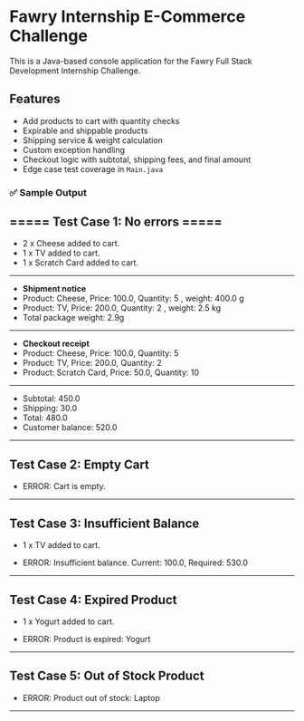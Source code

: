 # Fawry Internship E-Commerce Challenge

This is a Java-based console application for the Fawry Full Stack Development Internship Challenge.

## Features

- Add products to cart with quantity checks
- Expirable and shippable products
- Shipping service & weight calculation
- Custom exception handling
- Checkout logic with subtotal, shipping fees, and final amount
- Edge case test coverage in `Main.java`

### ✅ Sample Output

===== Test Case 1: No errors =====  
---------------------------------------------------  
- 2 x Cheese added to cart.  
- 1 x TV added to cart.  
- 1 x Scratch Card added to cart.  
---------------------------------------------------  
- **Shipment notice**  
- Product: Cheese, Price: 100.0, Quantity: 5 , weight: 400.0 g  
- Product: TV, Price: 200.0, Quantity: 2 , weight: 2.5 kg  
- Total package weight: 2.9g  
-----------------------------------------------------  
- **Checkout receipt**  
- Product: Cheese, Price: 100.0, Quantity: 5  
- Product: TV, Price: 200.0, Quantity: 2  
- Product: Scratch Card, Price: 50.0, Quantity: 10  
----------------------------------------------------------  
- Subtotal: 450.0  
- Shipping: 30.0  
- Total: 480.0  
- Customer balance: 520.0  

---------------------------------------------------  

 Test Case 2: Empty Cart 
---------------------------------------------------  

- ERROR: Cart is empty.  

---------------------------------------------------  

 
 Test Case 3: Insufficient Balance 
---------------------------------------------------  
- 1 x TV added to cart.  

- ERROR: Insufficient balance. Current: 100.0, Required: 530.0  

---------------------------------------------------  

 
 Test Case 4: Expired Product 
---------------------------------------------------  
- 1 x Yogurt added to cart.  
 
- ERROR: Product is expired: Yogurt  

---------------------------------------------------  


 Test Case 5: Out of Stock Product 
---------------------------------------------------  
- ERROR: Product out of stock: Laptop

---------------------------------------------------  

